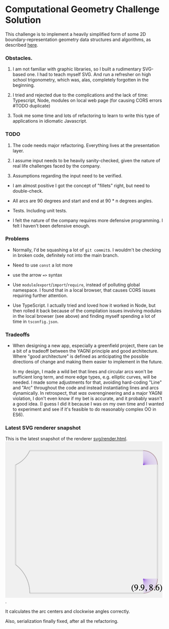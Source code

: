 

# Computational Geometry Challenge Solution

This challenge is to implement a heavily simplified form of some 2D
boundary-representation geometry data structures and algorithms, as described [here](GeometryTakeHome.md).


### Obstacles. 

1. I am not familiar with graphic libraries, so I built a rudimentary SVG-based one. I had to teach myself SVG. And run a refresher on high school trigonometry, which was, alas, completely forgotten in the beginning.

2. I tried and rejected due to the complications and the lack of time: Typescript, Node, modules on local web page (for causing CORS errors #TODO duplicate)

3. Took me some time and lots of refactoring to learn to write this type of applications in idiomatic Javascript. 





### TODO

1. The code needs major refactoring. Everything lives at the presentation layer.

2. I assume input needs to be heavily sanity-checked, given the nature of real life challenges faced by the company.

3. Assumptions regarding the input need to be verified.

 *  I am almost positive I got the concept of "fillets" right, but need to double-check.

 * All arcs are 90 degrees and start and end at 90 * n degrees angles.
 
 * Tests. Including unit tests.
 
 * I felt the nature of the company requires more defensive programming. I felt I haven't been defensive enough.

### Problems

* Normally, I'd be squashing a lot of `git commit`s. I wouldm't be checking in broken code, definitely not into the main branch.

* Need to use `const` a lot more

* use the arrow `=>` syntax

* Use `module`/`export`/`import`/`require`, instead of polluting global namespace. I found that in a local browser, that causes CORS issues requiring further attention.

* Use TypeScript. I actually tried and loved how it worked in Node, but then rolled it back because of the compilation issues involving modules in the local browser (see above) and finding myself spending a lot of time in `tsconfig.json`. 

### Tradeoffs

* When designing a new app, especially a greenfield project, there can be a bit of a tradeoff between the YAGNI principle and good architecture. Where "good architecture" is defined as anticipating the possible directions of change and making them easier to implement in the future.

    In my design, I made a wild bet that lines and circular arcs won't be sufficient long term, and more edge types, e.g. elliptic curves, will be needed. I made some adjustments for that, avoiding hard-coding "Line" and "Arc" throughout the code and instead instantiating lines and arcs dynamically. In retrospect, that *was* overengineering and a major YAGNI violation, I don't even know if my bet is accurate, and it probably wasn't a good idea. (I guess I did it because I was on my own time and I wanted to experiment and see if it's feasible to do reasonably complex OO in ES6).
    

### Latest SVG renderer snapshot

This is the latest snapshot of the  renderer [svg/render.html](svg/render.html).
![Snapshot](svg/snapshot.png).

It calculates the arc centers and clockwise angles correctly.

Also, serialization finally fixed, after all the refactoring.






